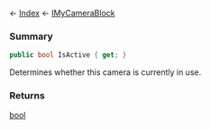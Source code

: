 ← [Index](Api-Index) ← [IMyCameraBlock](Sandbox.ModAPI.Ingame.IMyCameraBlock)

### Summary

```csharp
public bool IsActive { get; }
```

Determines whether this camera is currently in use.

### Returns

[bool](System.Boolean)

